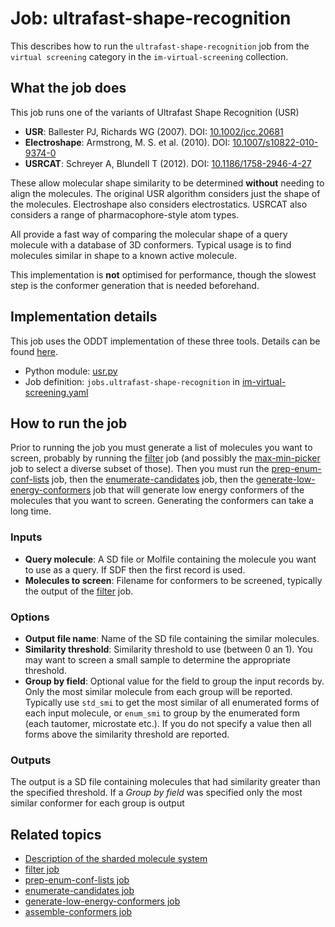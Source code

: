 # Job: ultrafast-shape-recognition

This describes how to run the `ultrafast-shape-recognition` job from the `virtual screening` category in the `im-virtual-screening` collection.

## What the job does

This job runs one of the variants of Ultrafast Shape Recognition (USR)
- **USR**: Ballester PJ, Richards WG (2007). DOI: [10.1002/jcc.20681](http://dx.doi.org/10.1002/jcc.20681)
- **Electroshape**: Armstrong, M. S. et al. (2010). DOI: [10.1007/s10822-010-9374-0](http://dx.doi.org/doi:10.1007/s10822-010-9374-0)
- **USRCAT**: Schreyer A, Blundell T (2012). DOI: [10.1186/1758-2946-4-27](http://dx.doi.org/10.1186/1758-2946-4-27)

These allow molecular shape similarity to be determined **without** needing to align the molecules.
The original USR algorithm considers just the shape of the molecules. Electroshape also considers electrostatics. USRCAT
also considers a range of pharmacophore-style atom types.

All provide a fast way of comparing the molecular shape of a query molecule with a database of 3D conformers. Typical
usage is to find molecules similar in shape to a known active molecule.

This implementation is **not** optimised for performance, though the slowest step is the conformer generation that is
needed beforehand.

## Implementation details

This job uses the ODDT implementation of these three tools. Details can be found
[here](https://oddt.readthedocs.io/en/latest/#molecular-shape-comparison).

* Python module: [usr.py](/usr.py)
* Job definition: `jobs.ultrafast-shape-recognition` in [im-virtual-screening.yaml](/data-manager/im-virtual-screening.yaml)

## How to run the job

Prior to running the job you must generate a list of molecules you want to screen, probably by running the [filter](filter.md) job 
(and possibly the [max-min-picker](../rdkit/max-min-picker.md) job to select a diverse subset of those).
Then you must run the [prep-enum-conf-lists](prep-enum-conf-lists.md) job, then the 
[enumerate-candidates](enumerate-candidates.md) job, then the [generate-low-energy-conformers](../rdkit/generate-low-energy-conformers.md)
job that will generate low energy conformers of the molecules that you want to screen. Generating the conformers can take a long time.

### Inputs

* **Query molecule**: A SD file or Molfile containing the molecule you want to use as a query. If SDF then the first record is used.
* **Molecules to screen**: Filename for conformers to be screened, typically the output of the  [filter](filter.md) job.

### Options

* **Output file name**: Name of the SD file containing the similar molecules.
* **Similarity threshold**: Similarity threshold to use (between 0 an 1). You may want to screen a small sample to
  determine the appropriate threshold.
* **Group by field**: Optional value for the field to group the input records by. Only the most similar molecule from 
  each group will be reported. Typically use `std_smi` to get the most similar of all enumerated forms of each input molecule, or  `enum_smi` to group by the enumerated form (each tautomer, microstate etc.). If you do not specify a value then all forms above the similarity threshold are reported.

### Outputs

The output is a SD file containing molecules that had similarity greater than the specified threshold.
If a *Group by field* was specified only the most similar conformer for each group is output

## Related topics

* [Description of the sharded molecule system](https://discourse.squonk.it/t/the-sharded-molecule-system/88)
* [filter job](filter.md)
* [prep-enum-conf-lists job](prep-enum-conf-lists.md)
* [enumerate-candidates job](enumerate-candidates.md)
* [generate-low-energy-conformers job](../rdkit/generate-low-energy-conformers.md)
* [assemble-conformers job](assemble-conformers.md)